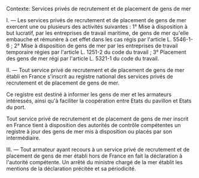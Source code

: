 Contexte: Services privés de recrutement et de placement de gens de mer

I. — Les services privés de recrutement et de placement de gens de mer exercent une ou plusieurs des activités suivantes : 1° Mise à disposition à but lucratif, par les entreprises de travail maritime, de gens de mer qu'elle embauche et rémunère à cet effet dans les cas régis par l'article L. 5546-1-6 ; 2° Mise à disposition de gens de mer par les entreprises de travail temporaire régies par l'article L. 1251-2 du code du travail ; 3° Placement des gens de mer régi par l'article L. 5321-1 du code du travail.

II. — Tout service privé de recrutement et de placement de gens de mer établi en France s'inscrit au registre national des services privés de recrutement et de placement de gens de mer.

Ce registre est destiné à informer les gens de mer et les armateurs intéressés, ainsi qu'à faciliter la coopération entre Etats du pavillon et Etats du port.

Tout service privé de recrutement et de placement de gens de mer inscrit en France tient à disposition des autorités de contrôle compétentes un registre à jour des gens de mer mis à disposition ou placés par son intermédiaire.

III. — Tout armateur ayant recours à un service privé de recrutement et de placement de gens de mer établi hors de France en fait la déclaration à l'autorité compétente. Un arrêté du ministre chargé de la mer établit les mentions de la déclaration précitée et sa périodicité.